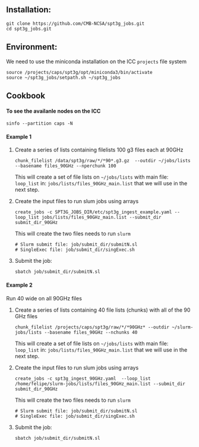 Installation:
-------
```
git clone https://github.com/CMB-NCSA/spt3g_jobs.git 
cd spt3g_jobs.git
```

Environment:
-----
We need to use the miniconda installation on the ICC `projects` file system
```
source /projects/caps/spt3g/opt/miniconda3/bin/activate
source ~/spt3g_jobs/setpath.sh ~/spt3g_jobs
```

Cookbook 
--------
#### To see the availanle nodes on the ICC
```
sinfo --partition caps -N
```

#### Example 1

1. Create a series of lists containing filelists 100 g3 files each at 90GHz

   ```chunk_filelist /data/spt3g/raw/*/*90*.g3.gz  --outdir ~/jobs/lists  --basename files_90GHz --nperchunk 100```

   This will create a set of file lists on `~/jobs/lists` with main file: `loop_list` in: `jobs/lists/files_90GHz_main.list` that we will use in the next step.

2. Create the input files to run slum jobs using arrays

   ```create_jobs -c SPT3G_JOBS_DIR/etc/spt3g_ingest_example.yaml --loop_list jobs/lists/files_90GHz_main.list --submit_dir submit_dir_90GHz```

   This will create the two files needs to run `slurm`
   ```
   # Slurm submit file: job/submit_dir/submitN.sl
   # SingleExec file: job/submit_dir/singExec.sh
   ```
3. Submit the job:
   ```
   sbatch job/submit_dir/submitN.sl
   ```
   
 #### Example 2
 
Run 40 wide on all 90GHz files

1. Create a series of lists containing 40 file lists (chunks) with all of the 90 GHz files
   ```
   chunk_filelist /projects/caps/spt3g/raw/*/*90GHz* --outdir ~/slurm-jobs/lists --basename files_90GHz --nchunks 40
   ```
   This will create a set of file lists on `~/jobs/lists` with main file: `loop_list` in: `jobs/lists/files_90GHz_main.list` that we will use in the next step.

2. Create the input files to run slum jobs using arrays
   ```
   create_jobs -c spt3g_ingest_90GHz.yaml  --loop_list /home/felipe/slurm-jobs/lists/files_90GHz_main.list --submit_dir submit_dir_90GHz
   ```
   This will create the two files needs to run `slurm`
   ```
   # Slurm submit file: job/submit_dir/submitN.sl
   # SingleExec file: job/submit_dir/singExec.sh
   ```
3. Submit the job:
   ```
   sbatch job/submit_dir/submitN.sl
   ```
